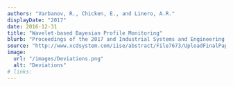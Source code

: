 ```yaml
---
authors: "Varbanov, R., Chicken, E., and Linero, A.R."
displayDate: "2017"
date: 2016-12-31
title: "Wavelet-based Bayesian Profile Monitoring"
blurb: "Proceedings of the 2017 and Industrial Systems and Engineering Research Conference."
source: "http://www.xcdsystem.com/iise/abstract/File7673/UploadFinalPaper_2435.pdf"
image:
  url: "/images/Deviations.png"
  alt: "Deviations"
# links:
---
```

